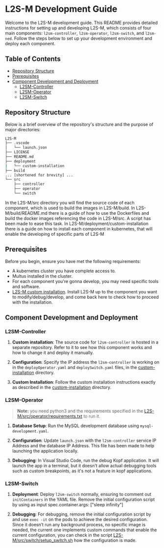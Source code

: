 <!---
 Copyright 2024  Charles III University of Madrid
 
 Licensed under the Apache License, Version 2.0 (the "License"); you may not
 use this file except in compliance with the License.  You may obtain a copy
 of the License at
 
   http://www.apache.org/licenses/LICENSE-2.0
 
 Unless required by applicable law or agreed to in writing, software
 distributed under the License is distributed on an "AS IS" BASIS, WITHOUT
 WARRANTIES OR CONDITIONS OF ANY KIND, either express or implied.  See the
 License for the specific language governing permissions and limitations under
 the License.
 
 SPDX-License-Identifier: Apache-2.0
-->

# L2S-M Development Guide

Welcome to the L2S-M development guide. This README provides detailed instructions for setting up and developing L2S-M, which consists of four main components: `l2sm-controller`, `l2sm-operator`, `l2sm-switch`, and `l2sm-ned`. Follow the steps below to set up your development environment and deploy each component.

## Table of Contents

- [Repository Structure](#repository-structure)
- [Prerequisites](#prerequisites)
- [Component Development and Deployment](#component-development-and-deployment)
  - [L2SM-Controller](#l2sm-controller)
  - [L2SM-Operator](#l2sm-operator)
  - [L2SM-Switch](#l2sm-switch)

## Repository Structure

Below is a brief overview of the repository's structure and the purpose of major directories:

```bash
L2S-M
├── .vscode
│   └── launch.json
├── LICENSE
├── README.md
├── deployment
|   └── custom-installation
├── build
... [shortened for brevity] ...
└── src
    ├── controller
    ├── operator
    └── switch
```
In the L2S-M/src directory you will find the source code of each component, which is used to build the images in L2S-M/build. 
In L2S-M/build/README.md there is a guide of how to use the Dockerfiles and build the docker images referencing the code in L2S-M/src. A script has been made to ease this task.
In L2S-M/deployment/custom-installation there is a guide on how to install each component in kubernetes, that will enable the developing of specific parts of L2S-M 

## Prerequisites

Before you begin, ensure you have met the following requirements:

- A kubernetes cluster you have complete access to.
- Multus installed in the cluster. 
- For each component you're gonna develop, you may need specific tools and software.
- [L2S-M custom installation](../deployments/custom-installation/). Install L2S-M up to the component you want to modify/debug/develop, and come back here to check how to proceed with the installation.

## Component Development and Deployment

### L2SM-Controller

1. **Custom installation**: The source code for `l2sm-controller` is hosted in a separate repository. Refer to it to see how this component works and how to change it and deploy it manually.

2. **Configuration**: Specify the IP address the `l2sm-controller` is working on in the `deployOperator.yaml` and `deploySwitch.yaml` files, in the [custom-installation](../deployments/custom-installation/) directory.

3. **Custom Installation**: Follow the custom installation instructions exactly as described in the [custom-installation](../deployments/custom-installation/) directory.

### L2SM-Operator

>**Note:** you need python3 and the requirements specified in the [L2S-M/src/operator/requirements.txt](../src/operator/requirements.txt) to run it.

1. **Database Setup**: Run the MySQL development database using `mysql-development.yaml`.

2. **Configuration**: Update `launch.json` with the `l2sm-controller` service IP Address and the database IP Address. This file has been made to help launching the application locally.

3. **Debugging**: In Visual Studio Code, run the debug Kopf application. It will launch the app in a terminal, but it doesn't allow actual debugging tools such as custom breakpoints, as it's not a feature in kopf applications.

### L2SM-Switch

1. **Deployment**: Deploy `l2sm-switch` normally, ensuring to comment out `initContainers` in the YAML file. Remove the initial configuration script by using as input spec.container.args: ["sleep infinity"]

2. **Debugging**: For debugging, remove the initial configuration script by and use `exec -it` on the pods to achieve the desired configuration. Since it doesn’t run any background process, no specific image is needed, the current one implements custom commands that enable the current configuration, you can check in the script [L2S-M/src/switch/setup_switch.sh](../src/switch/setup_switch.sh) how the configuration is made.

